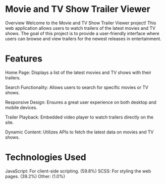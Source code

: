 
# Movie and TV Show Trailer Viewer
Overview
Welcome to the Movie and TV Show Trailer Viewer project! 
This web application allows users to watch trailers of the latest movies and TV shows.
The goal of this project is to provide a user-friendly interface where users can browse and view trailers for the newest releases in entertainment.

# Features
Home Page: Displays a list of the latest movies and TV shows with their trailers.

Search Functionality: Allows users to search for specific movies or TV shows.

Responsive Design: Ensures a great user experience on both desktop and mobile devices.

Trailer Playback: Embedded video player to watch trailers directly on the site.

Dynamic Content: Utilizes APIs to fetch the latest data on movies and TV shows.

# Technologies Used
JavaScript: For client-side scripting. (59.8%)
SCSS: For styling the web pages. (39.2%)
Other: (1.0%)
